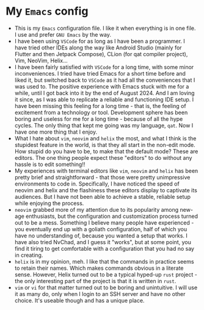 # My `Emacs` config

- This is my `Emacs` configuration file. I like it when everything is in one file. I use and prefer `GNU Emacs` by the way.
- I have been using `VSCode` for as long as I have been a programmer. I have tried other IDEs along the way like Android Studio (mainly for Flutter and then Jetpack Compose), CLion (for qat compiler project), Vim, NeoVim, Helix...
- I have been fairly satisfied with `VSCode` for a long time, with some minor inconveniences. I tried have tried Emacs for a short time before and liked it, but switched back to `VSCode` as it had all the conveniences that I was used to. The positive experience with Emacs stuck with me for a while, until I got back into it by the end of August 2024. And I am loving it since, as I was able to replicate a reliable and functioning IDE setup. I have been missing this feeling for a long time - that is, the feeling of excitement from a technology or tool. Development sphere has been boring and useless for me for a long time - because of all the hype cycles. The only thing that kept me going was my language, `qat`. Now I have one more thing that I enjoy.
- What I hate about `vim`, `neovim` and `helix` the most, and what I think is the stupidest feature in the world, is that they all start in the non-edit mode. How stupid do you have to be, to make that the default mode? These are editors. The one thing people expect these "editors" to do without any hassle is to edit something!!
- My experiences with terminal editors like `vim`, `neovim` and `helix` has been pretty brief and straightforward - that those were pretty unimpressive environments to code in. Specifically, I have noticed the speed of neovim and helix and the flashiness these editors display to captivate its audiences. But I have not been able to achieve a stable, reliable setup while enjoying the process.
- `neovim` grabbed more of my attention due to its popularity among new-age enthusiasts, but the configuration and customization process turned out to be a mess. Something I believe many people have experienced - you eventually end up with a goliath configuration, half of which you have no understanding of, because you wanted a setup that works. I have also tried NvChad, and I guess it "works", but at some point, you find it tiring to get comfortable with a configuration that you had no say in creating.
- `helix` is in my opinion, meh. I like that the commands in practice seems to retain their names. Which makes commands obvious in a literate sense. However, Helix turned out to be a typical hyped-up `rust` project - the only interesting part of the project is that it is written in `rust`.
- `vim` or `vi` for that matter turned out to be boring and unintuitive. I will use it as many do, only when I login to an SSH server and have no other choice. It's useable though and has a unique place.
